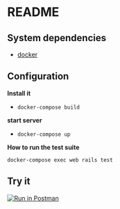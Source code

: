 # README


## System dependencies

 - [docker](https://www.docker.com/)

## Configuration

**Install it**

- `docker-compose build`

**start server**

- `docker-compose up`

**How to run the test suite**

`docker-compose exec web rails test`

## Try it

[![Run in Postman](https://run.pstmn.io/button.svg)](https://app.getpostman.com/run-collection/171d5f914b7daf0164e9)
